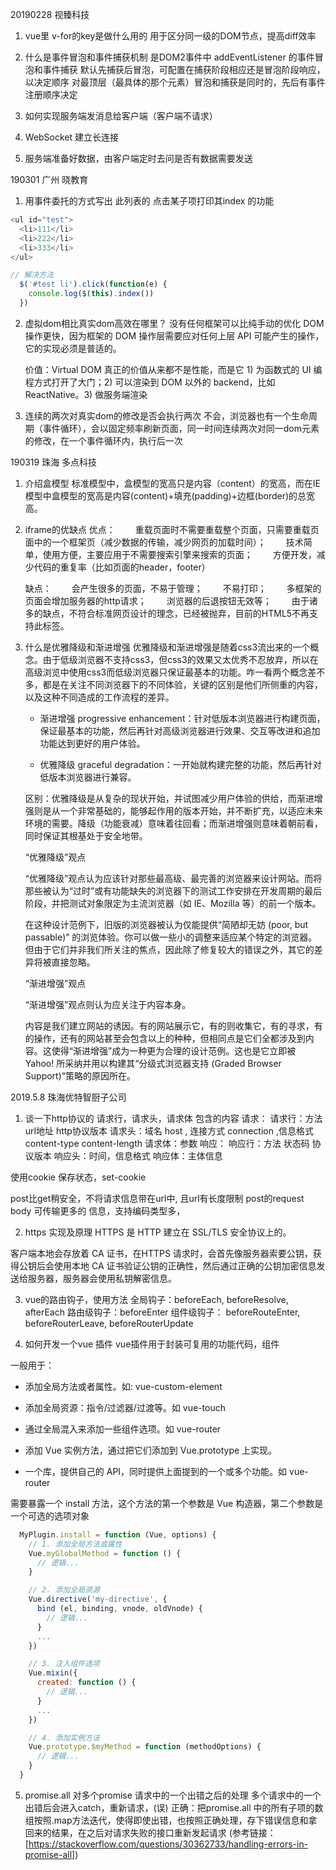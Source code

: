 20190228 视臻科技
1. vue里 v-for的key是做什么用的
  用于区分同一级的DOM节点，提高diff效率

2. 什么是事件冒泡和事件捕获机制
  是DOM2事件中 addEventListener 的事件冒泡和事件捕获
  默认先捕获后冒泡，可配置在捕获阶段相应还是冒泡阶段响应，以决定顺序
  对最顶层（最具体的那个元素）冒泡和捕获是同时的，先后有事件注册顺序决定

3. 如何实现服务端发消息给客户端（客户端不请求）
  1. WebSocket 建立长连接
  2. 服务端准备好数据，由客户端定时去问是否有数据需要发送


190301 广州 晓教育
1. 用事件委托的方式写出 此列表的 点击某子项打印其index 的功能
``` javascript
<ul id="test">
  <li>111</li>
  <li>222</li>
  <li>333</li>
</ul>

// 解决方法
  $('#test li').click(function(e) {
    console.log($(this).index())
  })

```

2. 虚拟dom相比真实dom高效在哪里？
   没有任何框架可以比纯手动的优化 DOM 操作更快，因为框架的 DOM 操作层需要应对任何上层 API 可能产生的操作，它的实现必须是普适的。
  
   价值：Virtual DOM 真正的价值从来都不是性能，而是它 1) 为函数式的 UI 编程方式打开了大门；2) 可以渲染到 DOM 以外的 backend，比如 ReactNative。3) 做服务端渲染

3. 连续的两次对真实dom的修改是否会执行两次
  不会，浏览器也有一个生命周期（事件循环），会以固定频率刷新页面，同一时间连续两次对同一dom元素的修改，在一个事件循环内，执行后一次

190319 珠海 多点科技
1. 介绍盒模型
    标准模型中，盒模型的宽高只是内容（content）的宽高，而在IE模型中盒模型的宽高是内容(content)+填充(padding)+边框(border)的总宽高。

2. iframe的优缺点
    优点：
    　　重载页面时不需要重载整个页面，只需要重载页面中的一个框架页（减少数据的传输，减少网页的加载时间）；
    　　技术简单，使用方便，主要应用于不需要搜索引擎来搜索的页面；
    　　方便开发，减少代码的重复率（比如页面的header，footer）

    缺点：
    　　会产生很多的页面，不易于管理；
    　　不易打印；
    　　多框架的页面会增加服务器的http请求；
    　　浏览器的后退按钮无效等；
    　　由于诸多的缺点，不符合标准网页设计的理念，已经被抛弃，目前的HTML5不再支持此标签。

3. 什么是优雅降级和渐进增强
    优雅降级和渐进增强是随着css3流出来的一个概念。由于低级浏览器不支持css3，但css3的效果又太优秀不忍放弃，所以在高级浏览中使用css3而低级浏览器只保证最基本的功能。咋一看两个概念差不多，都是在关注不同浏览器下的不同体验，关键的区别是他们所侧重的内容，以及这种不同造成的工作流程的差异。

    - 渐进增强 progressive enhancement：针对低版本浏览器进行构建页面，保证最基本的功能，然后再针对高级浏览器进行效果、交互等改进和追加功能达到更好的用户体验。

    - 优雅降级 graceful degradation：一开始就构建完整的功能，然后再针对低版本浏览器进行兼容。

    区别：优雅降级是从复杂的现状开始，并试图减少用户体验的供给，而渐进增强则是从一个非常基础的，能够起作用的版本开始，并不断扩充，以适应未来环境的需要。降级（功能衰减）意味着往回看；而渐进增强则意味着朝前看，同时保证其根基处于安全地带。  

    “优雅降级”观点

    “优雅降级”观点认为应该针对那些最高级、最完善的浏览器来设计网站。而将那些被认为“过时”或有功能缺失的浏览器下的测试工作安排在开发周期的最后阶段，并把测试对象限定为主流浏览器（如 IE、Mozilla 等）的前一个版本。

    在这种设计范例下，旧版的浏览器被认为仅能提供“简陋却无妨 (poor, but passable)” 的浏览体验。你可以做一些小的调整来适应某个特定的浏览器。但由于它们并非我们所关注的焦点，因此除了修复较大的错误之外，其它的差异将被直接忽略。

    “渐进增强”观点

    “渐进增强”观点则认为应关注于内容本身。

    内容是我们建立网站的诱因。有的网站展示它，有的则收集它，有的寻求，有的操作，还有的网站甚至会包含以上的种种，但相同点是它们全都涉及到内容。这使得“渐进增强”成为一种更为合理的设计范例。这也是它立即被 Yahoo! 所采纳并用以构建其“分级式浏览器支持 (Graded Browser Support)”策略的原因所在。

2019.5.8 珠海优特智厨子公司

1. 谈一下http协议的 请求行，请求头，请求体 包含的内容
  请求：
    请求行：方法 url地址 http协议版本
    请求头：域名 host , 连接方式 connection ,信息格式 content-type content-length
    请求体：参数
  响应：
    响应行：方法 状态码 协议版本
    响应头：时间，信息格式
    响应体：主体信息

  使用cookie 保存状态，set-cookie

  post比get稍安全，不将请求信息带在url中, 且url有长度限制
  post的request body 可传输更多的 信息，支持编码类型多，


2. https 实现及原理
  HTTPS 是 HTTP 建立在 SSL/TLS 安全协议上的。

  客户端本地会存放着 CA 证书，在HTTPS 请求时，会首先像服务器索要公钥，获得公钥后会使用本地 CA 证书验证公钥的正确性，然后通过正确的公钥加密信息发送给服务器，服务器会使用私钥解密信息。

3. vue的路由钩子，使用方法
  全局钩子：beforeEach, beforeResolve, afterEach
  路由级钩子：beforeEnter
  组件级钩子： beforeRouteEnter, beforeRouterLeave, beforeRouterUpdate

4. 如何开发一个vue 插件
  vue插件用于封装可复用的功能代码，组件

  一般用于：
  - 添加全局方法或者属性。如: vue-custom-element

  - 添加全局资源：指令/过滤器/过渡等。如 vue-touch

  - 通过全局混入来添加一些组件选项。如 vue-router

  - 添加 Vue 实例方法，通过把它们添加到 Vue.prototype 上实现。

  - 一个库，提供自己的 API，同时提供上面提到的一个或多个功能。如 vue-router

  需要暴露一个 install 方法，这个方法的第一个参数是 Vue 构造器，第二个参数是一个可选的选项对象
  ``` js
    MyPlugin.install = function (Vue, options) {
      // 1. 添加全局方法或属性
      Vue.myGlobalMethod = function () {
        // 逻辑...
      }

      // 2. 添加全局资源
      Vue.directive('my-directive', {
        bind (el, binding, vnode, oldVnode) {
          // 逻辑...
        }
        ...
      })

      // 3. 注入组件选项
      Vue.mixin({
        created: function () {
          // 逻辑...
        }
        ...
      })

      // 4. 添加实例方法
      Vue.prototype.$myMethod = function (methodOptions) {
        // 逻辑...
      }
    }
  ```
5. promise.all 对多个promise 请求中的一个出错之后的处理
  多个请求中的一个出错后会进入catch，重新请求，(误)
  正确：把promise.all 中的所有子项的数组按照.map方法迭代，使得即使出错，也按照正确处理，存下错误信息和拿回来的结果，在之后对请求失败的接口重新发起请求
  (参考链接：[https://stackoverflow.com/questions/30362733/handling-errors-in-promise-all])

  